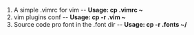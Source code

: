 1. A simple .vimrc for vim -- **Usage: cp .vimrc ~**
2. vim plugins conf -- **Usage: cp -r .vim ~**
3. Source code pro font in the .font dir -- **Usage: cp -r .fonts ~/**
